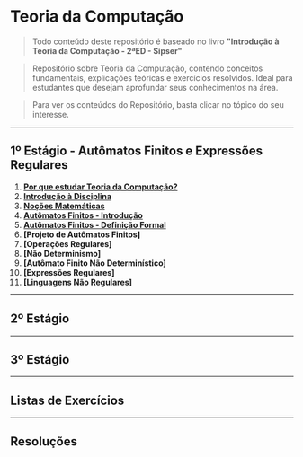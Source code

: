 # Teoria da Computação

> Todo conteúdo deste repositório é baseado no livro **"Introdução à Teoria da Computação - 2ªED - Sipser"**

> Repositório sobre Teoria da Computação, contendo conceitos fundamentais, explicações teóricas e exercícios resolvidos. 
> Ideal para estudantes que desejam aprofundar seus conhecimentos na área.

> Para ver os conteúdos do Repositório, basta clicar no tópico do seu interesse.

---
## 1º Estágio - Autômatos Finitos e Expressões Regulares

1. **[Por que estudar Teoria da Computação?](primeiroEst/MotivosParaEstudar.md)**<br>
2. **[Introdução à Disciplina](primeiroEst/IntroducaoADisciplina.md)**<br>
3. **[Noções Matemáticas](primeiroEst/NocoesMatematicas.md)**<br>
4. **[Autômatos Finitos - Introdução](primeiroEst/intAutomatosFinitos.md)**<br>
5. **[Autômatos Finitos - Definição Formal](primeiroEst/defAutomatosFinitos.md)**<br>
6. **[Projeto de Autômatos Finitos]**<br>
7. **[Operações Regulares]**<br>
8. **[Não Determinismo]**<br>
9. **[Autômato Finito Não Determinístico]**<br>
10. **[Expressões Regulares]**<br>
11. **[Linguagens Não Regulares]**<br>

---
## 2º Estágio

---
## 3º Estágio

---
## Listas de Exercícios

---
## Resoluções
